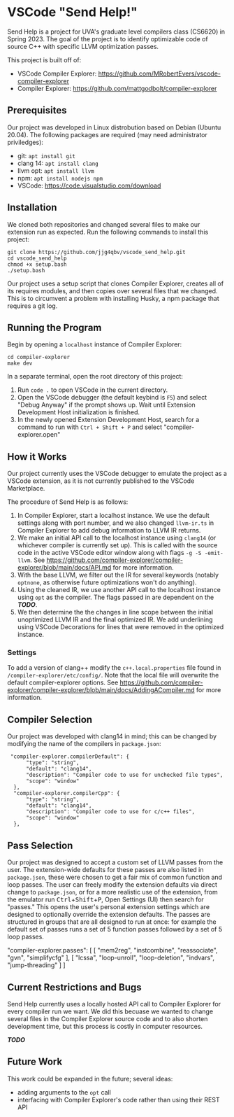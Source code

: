 # VSCode "Send Help!"

Send Help is a project for UVA's graduate level compilers class (CS6620) in Spring 2023. The goal of the project is to identify optimizable code of source C++ with specific LLVM optimization passes.

This project is built off of:
- VSCode Compiler Explorer: https://github.com/MRobertEvers/vscode-compiler-explorer
- Compiler Explorer: https://github.com/mattgodbolt/compiler-explorer

## Prerequisites

Our project was developed in  Linux distrobution based on Debian (Ubuntu 20.04). The following packages are required (may need administrator priviledges):
- git: ```apt install git```
- clang 14: ```apt install clang```
- llvm opt: ```apt install llvm```
- npm: ```apt install nodejs npm```
- VSCode: https://code.visualstudio.com/download

## Installation

We cloned both repositories and changed several files to make our extension run as expected. Run the following commands to install this project:

```
git clone https://github.com/jjg4qbv/vscode_send_help.git
cd vscode_send_help
chmod +x setup.bash
./setup.bash
```
Our project uses a setup script that clones Compiler Explorer, creates all of its requires modules, and then copies over several files that we changed. This is to circumvent a problem with installing Husky, a npm package that requires a git log.

## Running the Program

Begin by opening a ```localhost``` instance of Compiler Explorer:
```
cd compiler-explorer
make dev
```

In a separate terminal, open the root directory of this project:
1. Run ```code .``` to open VSCode in the current directory.
2. Open the VSCode debugger (the default keybind is ```F5```) and select "Debug Anyway" if the prompt shows up. Wait until Extension Development Host initialization is finished.
3. In the newly opened Extension Development Host, search for a command to run with ```Ctrl + Shift + P``` and select "compiler-explorer.open"

## How it Works

Our project currently uses the VSCode debugger to emulate the project as a VSCode extension, as it is not currently published to the VSCode Marketplace.

The procedure of Send Help is as follows:
1. In Compiler Explorer, start a localhost instance. We use the default settings along with port number, and we also changed ```llvm-ir.ts``` in Compiler Explorer to add debug information to LLVM IR returns.
2. We make an initial API call to the localhost instance using ```clang14``` (or whichever compiler is currently set up). This is called with the source code in the active VSCode editor window along with flags ```-g -S -emit-llvm```. See https://github.com/compiler-explorer/compiler-explorer/blob/main/docs/API.md for more information.
3. With the base LLVM, we filter out the IR for several keywords (notably ```optnone```, as otherwise future optimizations won't do anything). 
4. Using the cleaned IR, we use another API call to the localhost instance using ```opt``` as the compiler. The flags passed in are dependent on the ***TODO***.
5. We then determine the the changes in line scope between the initial unoptimized LLVM IR and the final optimized IR. We add underlining using VSCode Decorations for lines that were removed in the optimized instance. 

### Settings

To add a version of clang++ modify the ```c++.local.properties``` file found in ```/compiler-explorer/etc/config/```. Note that the local file will overwrite the default compiler-explorer options. See https://github.com/compiler-explorer/compiler-explorer/blob/main/docs/AddingACompiler.md for more information.

## Compiler Selection

Our project was developed with clang14 in mind; this can be changed by modifying the name of the compilers in ```package.json```:

```
 "compiler-explorer.compilerDefault": {
      "type": "string",
      "default": "clang14",
      "description": "Compiler code to use for unchecked file types",
      "scope": "window"
  },
  "compiler-explorer.compilerCpp": {
      "type": "string",
      "default": "clang14",
      "description": "Compiler code to use for c/c++ files",
      "scope": "window"
  },
```

## Pass Selection

Our project was designed to accept a custom set of LLVM passes from the user. The extension-wide defaults for these passes are also listed in ```package.json```, these were chosen to get a fair mix of common function and loop passes. The user can freely modify the extension defaults via direct change to ```package.json```, or for a more realistic use of the extension, from the emulator run <kbd>Ctrl</kbd>+<kbd>Shift</kbd>+<kbd>P</kbd>, Open Settings (UI) then search for "passes." This opens the user's personal extension settings which are designed to optionally override the extension defaults. The passes are structured in groups that are all designed to run at once: for example the default set of passes runs a set of 5 function passes followed by a set of 5 loop passes.

"compiler-explorer.passes": [
    [
        "mem2reg",
        "instcombine",
        "reassociate",
        "gvn",
        "simplifycfg"
    ],
    [
        "lcssa",
        "loop-unroll",
        "loop-deletion",
        "indvars",
        "jump-threading"
    ]
]

## Current Restrictions and Bugs

Send Help currently uses a locally hosted API call to Compiler Explorer for every compiler run we want. We did this becuase we wanted to change several files in the Compiler Explorer source code and to also shorten development time, but this process is costly in computer resources.

***TODO***

## Future Work

This work could be expanded in the future; several ideas:
- adding arguments to the ```opt``` call
- interfacing with Compiler Explorer's code rather than using their REST API
